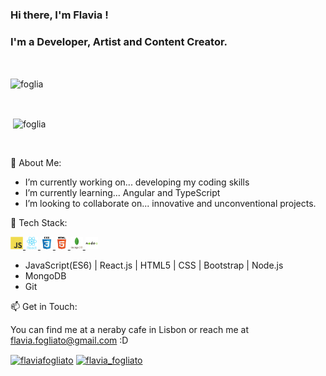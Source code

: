 ### Hi there, I'm Flavia !
### I'm a Developer, Artist and Content Creator. 
<br>
<p><img align="center" src="https://github-readme-stats.vercel.app/api/top-langs?username=foglia&show_icons=true&locale=en&layout=compact" alt="foglia" /></p>
<br>
<p>&nbsp;<img align="center" src="https://github-readme-stats.vercel.app/api?username=foglia&show_icons=true&locale=en" alt="foglia" /></p>
<br>

👋 About Me:

- I’m currently working on... developing my coding skills
- I’m currently learning... Angular and TypeScript
- I’m looking to collaborate on... innovative and unconventional projects.


🔭 Tech Stack:

<a href="https://developer.mozilla.org/en-US/docs/Web/JavaScript" target="_blank" rel="noreferrer"> <img src="https://raw.githubusercontent.com/devicons/devicon/master/icons/javascript/javascript-original.svg" alt="javascript" width="20" height="20"/> </a> 
<a href="https://reactjs.org/" target="_blank" rel="noreferrer"> <img src="https://raw.githubusercontent.com/devicons/devicon/master/icons/react/react-original-wordmark.svg" alt="react" width="20" height="20"/> </a>
<a href="https://www.w3schools.com/css/" target="_blank" rel="noreferrer"> <img src="https://raw.githubusercontent.com/devicons/devicon/master/icons/css3/css3-original-wordmark.svg" alt="css3" width="20" height="20"/> </a>
<a href="https://www.w3.org/html/" target="_blank" rel="noreferrer"> <img src="https://raw.githubusercontent.com/devicons/devicon/master/icons/html5/html5-original-wordmark.svg" alt="html5" width="20" height="20"/> </a>
<a href="https://www.mongodb.com/" target="_blank" rel="noreferrer"> <img src="https://raw.githubusercontent.com/devicons/devicon/master/icons/mongodb/mongodb-original-wordmark.svg" alt="mongodb" width="20" height="20"/> </a>
<a href="https://nodejs.org" target="_blank" rel="noreferrer"> <img src="https://raw.githubusercontent.com/devicons/devicon/master/icons/nodejs/nodejs-original-wordmark.svg" alt="nodejs" width="20" height="20"/> </a>

- JavaScript(ES6) | React.js | HTML5 | CSS | Bootstrap | Node.js 
- MongoDB 
- Git


📫 Get in Touch:

You can find me at a neraby cafe in Lisbon or reach me at flavia.fogliato@gmail.com :D

<a href="https://linkedin.com/in/flaviafogliato" target="blank"><img align="center" src="https://raw.githubusercontent.com/rahuldkjain/github-profile-readme-generator/master/src/images/icons/Social/linked-in-alt.svg" alt="flaviafogliato" height="20" width="30" /></a>
<a href="https://instagram.com/flavia_fogliato" target="blank"><img align="center" src="https://raw.githubusercontent.com/rahuldkjain/github-profile-readme-generator/master/src/images/icons/Social/instagram.svg" alt="flavia_fogliato" height="20" width="30" /></a>
</p>
